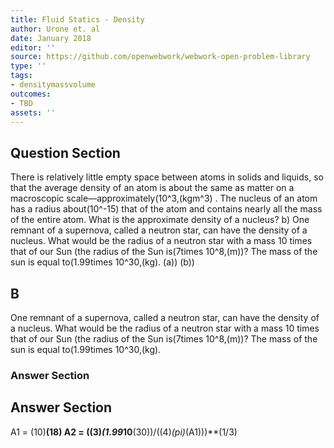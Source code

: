 ```yaml
---
title: Fluid Statics - Density
author: Urone et. al
date: January 2018
editor: ''
source: https://github.com/openwebwork/webwork-open-problem-library
type: ''
tags:
- densitymassvolume
outcomes:
- TBD
assets: ''
---
```


## Question Section 

There is relatively little empty space between atoms in solids and liquids, so that the average density of an atom is about the same as matter on a macroscopic scale—approximately(10^3,(kgm^3)  . The nucleus of an atom has a radius about(10^-15)  that of the atom and contains nearly all the mass of the entire atom. What is the approximate density of a nucleus? b) One remnant of a supernova, called a neutron star, can have the density of a nucleus. What would be the radius of a neutron star with a mass 10 times that of our Sun (the radius of the Sun is(7times 10^8,(m))? The mass of the sun is equal to(1.99times 10^30,(kg).
(a))
(b))
## B
One remnant of a supernova, called a neutron star, can have the density of a nucleus. What would be the radius of a neutron star with a mass 10 times that of our Sun (the radius of the Sun is(7times 10^8,(m))? The mass of the sun is equal to(1.99times 10^30,(kg).
### Answer Section


## Answer Section

A1 = (10)**(18)
A2 = ((3)*(1.99*10**(30))/((4)*(pi)*(A1)))**(1/3)